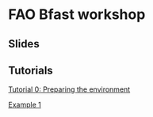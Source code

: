 # FAO Bfast workshop

## Slides

## Tutorials
[Tutorial 0: Preparing the environment](https://rosca002.github.io/FAO_Bfast_workshop/tutorial/tutorial_0.html)

[Example 1](https://rosca002.github.io/FAO_Bfast_workshop/tutorial/example_1.html)
